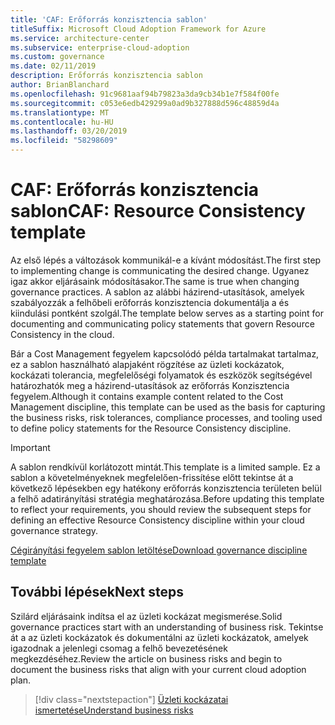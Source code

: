 ```yaml
---
title: 'CAF: Erőforrás konzisztencia sablon'
titleSuffix: Microsoft Cloud Adoption Framework for Azure
ms.service: architecture-center
ms.subservice: enterprise-cloud-adoption
ms.custom: governance
ms.date: 02/11/2019
description: Erőforrás konzisztencia sablon
author: BrianBlanchard
ms.openlocfilehash: 91c9681aaf94b79823a3da9cb34b1e7f584f00fe
ms.sourcegitcommit: c053e6edb429299a0ad9b327888d596c48859d4a
ms.translationtype: MT
ms.contentlocale: hu-HU
ms.lasthandoff: 03/20/2019
ms.locfileid: "58298609"
---
```

# <a name="caf-resource-consistency-template"></a><span data-ttu-id="0b57c-103">CAF: Erőforrás konzisztencia sablon</span><span class="sxs-lookup"><span data-stu-id="0b57c-103">CAF: Resource Consistency template</span></span>

<span data-ttu-id="0b57c-104">Az első lépés a változások kommunikál-e a kívánt módosítást.</span><span class="sxs-lookup"><span data-stu-id="0b57c-104">The first step to implementing change is communicating the desired change.</span></span> <span data-ttu-id="0b57c-105">Ugyanez igaz akkor eljárásaink módosításakor.</span><span class="sxs-lookup"><span data-stu-id="0b57c-105">The same is true when changing governance practices.</span></span> <span data-ttu-id="0b57c-106">A sablon az alábbi házirend-utasítások, amelyek szabályozzák a felhőbeli erőforrás konzisztencia dokumentálja a és kiindulási pontként szolgál.</span><span class="sxs-lookup"><span data-stu-id="0b57c-106">The template below serves as a starting point for documenting and communicating policy statements that govern Resource Consistency in the cloud.</span></span> 

<span data-ttu-id="0b57c-107">Bár a Cost Management fegyelem kapcsolódó példa tartalmakat tartalmaz, ez a sablon használható alapjaként rögzítése az üzleti kockázatok, kockázati tolerancia, megfelelőségi folyamatok és eszközök segítségével határozhatók meg a házirend-utasítások az erőforrás Konzisztencia fegyelem.</span><span class="sxs-lookup"><span data-stu-id="0b57c-107">Although it contains example content related to the Cost Management discipline, this template can be used as the basis for capturing the business risks, risk tolerances, compliance processes, and tooling used to define policy statements for the Resource Consistency discipline.</span></span>

> [!IMPORTANT]
> <span data-ttu-id="0b57c-108">A sablon rendkívül korlátozott mintát.</span><span class="sxs-lookup"><span data-stu-id="0b57c-108">This template is a limited sample.</span></span> <span data-ttu-id="0b57c-109">Ez a sablon a követelményeknek megfelelően-frissítése előtt tekintse át a következő lépésekben egy hatékony erőforrás konzisztencia területen belül a felhő adatirányítási stratégia meghatározása.</span><span class="sxs-lookup"><span data-stu-id="0b57c-109">Before updating this template to reflect your requirements, you should review the subsequent steps for defining an effective Resource Consistency discipline within your cloud governance strategy.</span></span>

<!-- markdownlint-disable MD033 -->

 <span data-ttu-id="0b57c-110"><a href="https://archcenter.blob.core.windows.net/cdn/fusion/governance/Governance Discipline Template.docx">Cégirányítási fegyelem sablon letöltése</a></span><span class="sxs-lookup"><span data-stu-id="0b57c-110"><a href="https://archcenter.blob.core.windows.net/cdn/fusion/governance/Governance Discipline Template.docx">Download governance discipline template</a></span></span>

<!-- markdownlint-enable MD033 -->

## <a name="next-steps"></a><span data-ttu-id="0b57c-111">További lépések</span><span class="sxs-lookup"><span data-stu-id="0b57c-111">Next steps</span></span>

<span data-ttu-id="0b57c-112">Szilárd eljárásaink indítsa el az üzleti kockázat megismerése.</span><span class="sxs-lookup"><span data-stu-id="0b57c-112">Solid governance practices start with an understanding of business risk.</span></span> <span data-ttu-id="0b57c-113">Tekintse át a az üzleti kockázatok és dokumentálni az üzleti kockázatok, amelyek igazodnak a jelenlegi csomag a felhő bevezetésének megkezdéséhez.</span><span class="sxs-lookup"><span data-stu-id="0b57c-113">Review the article on business risks and begin to document the business risks that align with your current cloud adoption plan.</span></span>

> [!div class="nextstepaction"]
> [<span data-ttu-id="0b57c-114">Üzleti kockázatai ismertetése</span><span class="sxs-lookup"><span data-stu-id="0b57c-114">Understand business risks</span></span>](./business-risks.md)

